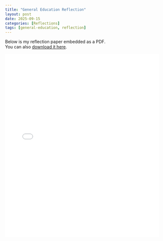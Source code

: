 ```yaml
---
title: "General Education Reflection"
layout: post
date: 2025-09-15
categories: [Reflections]
tags: [general-education, reflection]
---
```


Below is my reflection paper embedded as a PDF.  
You can also [download it here](/assets/pdf/gen-ed.pdf).

<embed 
  src="/assets/pdf/gen-ed.pdf" 
  type="application/pdf" 
  width="100%" 
  height="600px" />
